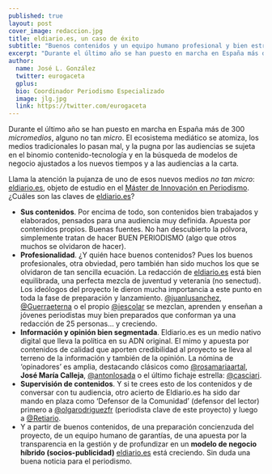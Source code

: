 ```yaml
---
published: true
layout: post
cover_image: redaccion.jpg
title: eldiario.es, un caso de éxito 
subtitle: "Buenos contenidos y un equipo humano profesional y bien estructurado mantienen la pujanza e identidad de este proyecto"
excerpt: "Durante el último año se han puesto en marcha en España más de 300 ‘micromedios’, alguno no tan ‘micro’. El ecosistema de medios se atomiza, los medios tradicionales lo pasan mal, y la pugna por las audiencias se sujeta en el binomio contenido-tecnología y en la búsqueda de modelos de negocio ajustados a los nuevos tiempos y a las audiencias a la carta."
author:
  name: José L. González
  twitter: eurogaceta
  gplus:  
  bio: Coordinador Periodismo Especializado
  image: jlg.jpg
  link: https://twitter.com/eurogaceta
---
```

Durante el último año se han puesto en marcha en España más de 300 _micromedios_, alguno no tan _micro_. El ecosistema mediático se atomiza, los medios tradicionales lo pasan mal, y la pugna por las audiencias se sujeta en el binomio contenido-tecnología y en la búsqueda de modelos de negocio ajustados a los nuevos tiempos y a las audiencias a la carta.

Llama la atención la pujanza de uno de esos nuevos medios _no tan micro_: [eldiario.es](http://www.eldiario.es), objeto de estudio en el [Máster de Innovación en Periodismo](http://mip.umh.es/). ¿Cuáles son las claves de [eldiario.es](http://www.eldiario.es)? 

* **Sus contenidos**. Por encima de todo, son contenidos bien trabajados y elaborados, pensados para una audiencia muy definida. Apuesta por contenidos propios. Buenas fuentes. No han descubierto la pólvora, simplemente tratan de hacer BUEN PERIODISMO (algo que otros muchos se olvidaron de hacer). 
* **Profesionalidad**. ¿Y quién hace buenos contenidos? Pues los buenos profesionales, otra obviedad, pero también han sido muchos los que se olvidaron de tan sencilla ecuación. La redacción de [eldiario.es](http://www.eldiario.es) está bien equilibrada, una perfecta mezcla de juventud y veteranía (no senectud). Los ideólogos del proyecto le dieron mucha importancia a este punto en toda la fase de preparación y lanzamiento. [@juanlusanchez](https://twitter.com/@juanlusanchez), [@Guerraeterna](https://twitter.com/@Guerraeterna) o el propio [@iescolar](https://twitter.com/@iescolar) se mezclan, aprenden y enseñan a jóvenes periodistas muy bien preparados que conforman ya una redacción de 25 personas… y creciendo.
* **Información y opinión bien segmentada**. Eldiario.es es un medio nativo digital que lleva la política en su ADN original. El mimo y apuesta por contenidos de calidad que aporten credibilidad al proyecto se lleva al terreno de la información y también de la opinión. La nómina de ‘opinadores’ es amplia, destacando clásicos como [@rosamariaartal](https://twitter.com/@rosamariaartal), **José María Calleja**, [@antonlosada](https://twitter.com/@antonlosada) o el último fichaje estrella: [@casciari](https://twitter.com/@casciari). 
* **Supervisión de contenidos**. Y si te crees esto de los contenidos y de conversar con tu audiencia, otro acierto de Eldiario.es ha sido dar mando en plaza como ‘Defensor de la Comunidad’ (defensor del lector) primero a [@olgarodriguezfr](https://twitter.com/@olgarodriguezfr)  (periodista clave de este proyecto) y luego a [@Retiario](https://twitter.com/@Retiario). 
* Y a partir de buenos contenidos, de una preparación concienzuda del proyecto, de un equipo humano de garantías, de una apuesta por la transparencia en la gestión y de profundizar en un **modelo de negocio híbrido (socios-publicidad)** [eldiario.es](http://www.eldiario.es) está creciendo. Sin duda una buena noticia para el periodismo.